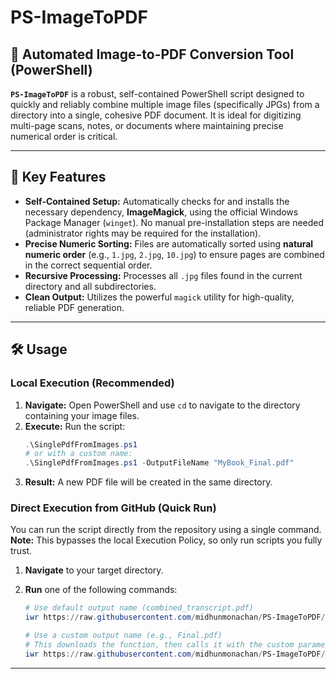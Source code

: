 # PS-ImageToPDF

## 📄 Automated Image-to-PDF Conversion Tool (PowerShell)

**`PS-ImageToPDF`** is a robust, self-contained PowerShell script designed to quickly and reliably combine multiple image files (specifically JPGs) from a directory into a single, cohesive PDF document. It is ideal for digitizing multi-page scans, notes, or documents where maintaining precise numerical order is critical.

***

## 🚀 Key Features

* **Self-Contained Setup:** Automatically checks for and installs the necessary dependency, **ImageMagick**, using the official Windows Package Manager (`winget`). No manual pre-installation steps are needed (administrator rights may be required for the installation).
* **Precise Numeric Sorting:** Files are automatically sorted using **natural numeric order** (e.g., `1.jpg`, `2.jpg`, `10.jpg`) to ensure pages are combined in the correct sequential order.
* **Recursive Processing:** Processes all `.jpg` files found in the current directory and all subdirectories.
* **Clean Output:** Utilizes the powerful `magick` utility for high-quality, reliable PDF generation.

***

## 🛠️ Usage

### Local Execution (Recommended)

1.  **Navigate:** Open PowerShell and use `cd` to navigate to the directory containing your image files.
2.  **Execute:** Run the script:
    ```powershell
    .\SinglePdfFromImages.ps1
    # or with a custom name:
    .\SinglePdfFromImages.ps1 -OutputFileName "MyBook_Final.pdf"
    ```
3.  **Result:** A new PDF file will be created in the same directory.

### Direct Execution from GitHub (Quick Run)

You can run the script directly from the repository using a single command. **Note:** This bypasses the local Execution Policy, so only run scripts you fully trust.

1.  **Navigate** to your target directory.
2.  **Run** one of the following commands:

    ```powershell
    # Use default output name (combined_transcript.pdf)
    iwr https://raw.githubusercontent.com/midhunmonachan/PS-ImageToPDF/main/SinglePdfFromImages.ps1 | iex; SinglePdfFromImages

    # Use a custom output name (e.g., Final.pdf)
    # This downloads the function, then calls it with the custom parameter
    iwr https://raw.githubusercontent.com/midhunmonachan/PS-ImageToPDF/main/SinglePdfFromImages.ps1 | iex; SinglePdfFromImages -OutputFileName 'Final.pdf'
    ```

***
